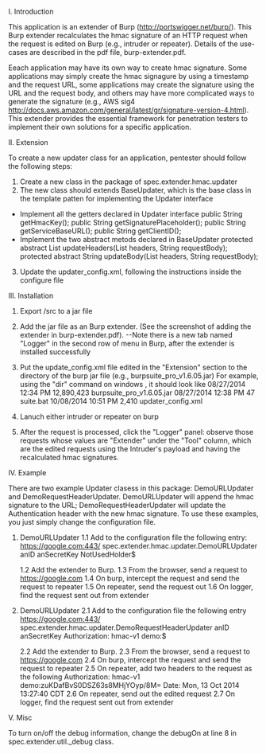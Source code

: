 I. Introduction

This application is an extender of Burp (http://portswigger.net/burp/). This Burp extender recalculates the hmac signature of an HTTP request when the request is edited on Burp (e.g., intruder or repeater). Details of the use-cases are described in the pdf file, burp-extender.pdf.

Eeach application may have its own way to create hmac signature. Some applications may simply create the hmac signagure by using a timestamp and the request URL, some applications may create the signature using the URL and the request body, and others may have more complicated ways to generate the signature (e.g., AWS sig4 http://docs.aws.amazon.com/general/latest/gr/signature-version-4.html). This extender provides the essential framework for penetration testers to implement their own solutions for a specific application. 

II. Extension

To create a new updater class for an application, pentester should follow the following steps:

1. Create a new class in the package of spec.extender.hmac.updater 
2. The new class should extends BaseUpdater, which is the base class in the template patten for implementing the Updater interface
- Implement all the getters declared in Updater interface
	public String getHmacKey();
	public String getSignaturePlaceholder();
	public String getServiceBaseURL();
	public String getClientID();
- Implement the two abstract metods declared in BaseUpdater
	protected abstract List<String> updateHeaders(List<String> headers, String requestBody);
	protected abstract String updateBody(List<String> headers, String requestBody);
3. Update the updater_config.xml, following the instructions inside the configure file

III. Installation

1. Export /src to a jar file
2. Add the jar file as an Burp extender. (See the screenshot of adding the extender in burp-extender.pdf).
--Note there is a new tab named "Logger" in the second row of menu in Burp, after the extender is installed successfully

3. Put the update_config.xml file edited in the "Extension" section to the directory of the burp jar file (e.g., burpsuite_pro_v1.6.05.jar)
For example, using the "dir" command on windows , it should look like
08/27/2014  12:34 PM        12,890,423	burpsuite_pro_v1.6.05.jar
08/27/2014  12:38 PM                47			suite.bat
10/08/2014  10:51 PM             2,410		updater_config.xml

4. Lanuch either intruder or repeater on burp
5. After the request is processed, click the "Logger" panel: observe those requests whose values are "Extender" under the "Tool" column, which are the edited requests using the Intruder's payload and having the recalculated hmac signatures.

IV. Example

There are two example Updater clasess in this package: DemoURLUpdater and DemoRequestHeaderUpdater. DemoURLUpdater will append the hmac signature to the URL; DemoRequestHeaderUpdater will update the Authentication header with the new hmac signature. To use these examples, you just simply change the configuration file.

1. DemoURLUpdater
	1.1 Add to the configuration file the following entry:
		<updater>
			<service-base-url>https://google.com:443/</service-base-url>
			<updater-class>spec.extender.hmac.updater.DemoURLUpdater</updater-class>
			<client-id>anID</client-id>
			<hmac-key>anSecretKey</hmac-key>
			<signature-place-holder>NotUsedHolder$</signature-place-holder>	
		</updater>
		
	1.2 Add the extender to Burp. 
	1.3 From the browser, send a request to https://google.com
	1.4 On burp, intercept the request and send the request to repeater
	1.5 On repeater, send the request out
	1.6 On logger, find the request sent out from extender

2. DemoURLUpdater
	2.1 Add to the configuration file the following entry
		<updater>
			<service-base-url>https://google.com:443/</service-base-url>
			<updater-class>spec.extender.hmac.updater.DemoRequestHeaderUpdater</updater-class>
			<client-id>anID</client-id>
			<hmac-key>anSecretKey</hmac-key>
			<signature-place-holder>Authorization: hmac-v1 demo:$</signature-place-holder>	
		</updater>
		
	2.2 Add the extender to Burp. 
	2.3 From the browser, send a request to https://google.com
	2.4 On burp, intercept the request and send the request to repeater
	2.5 On repeater, add two headers to the request as the following
	Authorization: hmac-v1 demo:zuKDafBvS0DSZ63s8MHjYOyp/8M=
	Date: Mon, 13 Oct 2014 13:27:40 CDT
	2.6 On repeater, send out the edited request
	2.7 On logger, find the request sent out from extender

V. Misc

To turn on/off the debug information, change the debugOn at line 8 in  spec.extender.util._debug class.
